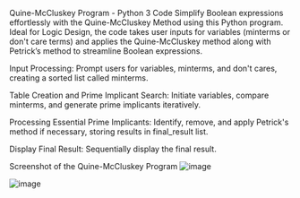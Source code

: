 Quine-McCluskey Program - Python 3 Code
Simplify Boolean expressions effortlessly with the Quine-McCluskey Method using this Python program. 
Ideal for Logic Design, the code takes user inputs for variables (minterms or don't care terms) and applies the Quine-McCluskey method along with Petrick’s method to streamline Boolean expressions.

Input Processing:
Prompt users for variables, minterms, and don't cares, creating a sorted list called minterms.

Table Creation and Prime Implicant Search:
Initiate variables, compare minterms, and generate prime implicants iteratively.

Processing Essential Prime Implicants:
Identify, remove, and apply Petrick's method if necessary, storing results in final_result list.

Display Final Result:
Sequentially display the final result.

Screenshot of the Quine-McCluskey Program
![image](https://github.com/Xtiantzyyy/Quine-McCluskey-Program/assets/87014015/0992f145-fce4-4769-bb86-b6a6186876b3)

![image](https://github.com/Xtiantzyyy/Quine-McCluskey-Program/assets/87014015/e7ae923b-efeb-47e9-8927-f6bd8462c691)


